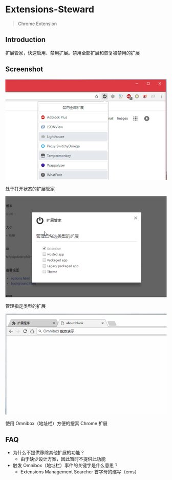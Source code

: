 # Extensions-Steward

> Chrome Extension

## Introduction

扩展管家，快速启用、禁用扩展。禁用全部扩展和恢复被禁用的扩展


## Screenshot

![management](screenshot/management.png)

处于打开状态的扩展管家

![options](screenshot/options.png)

管理指定类型的扩展

![omnibox-search](screenshot/omnibox-search.gif)

使用 Omnibox（地址栏）方便的搜索 Chrome 扩展


## FAQ

- 为什么不提供移除其他扩展的功能？
  + 由于缺少设计方案，因此暂时不提供此功能
- 触发 Omnibox（地址栏）事件的关键字是什么意思？
  + Extensions Management Searcher 首字母的缩写（ems）